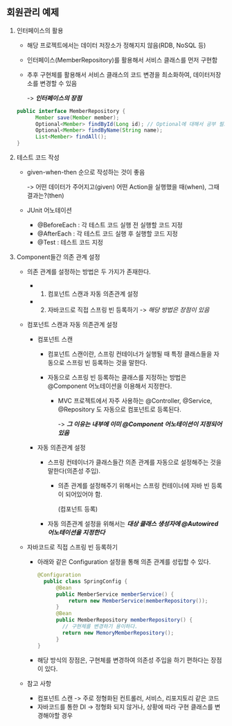 ## 회원관리 예제

1. 인터페이스의 활용

   - 해당 프로젝트에서는 데이터 저장소가 정해지지 않음(RDB, NoSQL 등)

   - 인터페이스(MemberRepository)를 활용해서 서비스 클래스를 먼저 구현함

   - 추후 구현체를 활용해서 서비스 클래스의 코드 변경을 최소화하여, 데이터저장소를 변경할 수 있음

     -> ***인터페이스의 장점***

   ```java
   public interface MemberRepository {
         Member save(Member member);
         Optional<Member> findById(Long id); // Optional에 대해서 공부 필요!!!(java8)
         Optional<Member> findByName(String name);
         List<Member> findAll();
   }
   ```

   

2. 테스트 코드 작성

   - given-when-then 순으로 작성하는 것이 좋음

     -> 어떤 데이터가 주어지고(given) 어떤 Action을 실행했을 때(when), 그때 결과는?(then)

   - JUnit 어노테이션

     - @BeforeEach : 각 테스트 코드 실행 전 실행할 코드 지정
     - @AfterEach : 각 테스트 코드 실행 후 실행할 코드 지정
     - @Test : 테스트 코드 지정



3. Component들간 의존 관계 설정

   - 의존 관계를 설정하는 방법은 두 가지가 존재한다.
     - 1) 컴포넌트 스캔과 자동 의존관계 설정
     - 2) 자바코드로 직접 스프링 빈 등록하기 -> *해당 방법은 장점이 있음*

   - 컴포넌트 스캔과 자동 의존관계 설정

     - 컴포넌트 스캔

       - 컴포넌트 스캔이란, 스프링 컨테이너가 실행될 때 특정 클래스들을 자동으로 스프링 빈 등록하는 것을 말한다.

       - 자동으로 스프링 빈 등록하는 클래스를 지정하는 방법은 @Component 어노테이션을 이용해서 지정한다.

         - MVC 프로젝트에서 자주 사용하는 @Controller, @Service, @Repository 도 자동으로 컴포넌트로 등록된다.

           -> ***그 이유는 내부에 이미 @Component 어노테이션이 지정되어있음***

     - 자동 의존관계 설정

       - 스프링 컨테이너가 클래스들간 의존 관계를 자동으로 설정해주는 것을 말한다(의존성 주입).

         - 의존 관계를 설정해주기 위해서는 스프링 컨테이너에 자바 빈 등록이 되어있어야 함.

           (컴포넌트 등록)

       - 자동 의존관계 설정을 위해서는 ***대상 클래스 생성자에 @Autowired 어노테이션을 지정한다***

   - 자바코드로 직접 스프링 빈 등록하기

     - 아래와 같은 Configuration 설정을 통해 의존 관계를 성립할 수 있다.

       ```java
       @Configuration
         public class SpringConfig {
             @Bean
             public MemberService memberService() {
                 return new MemberService(memberRepository());
             }
             @Bean
             public MemberRepository memberRepository() {
               // 구현체를 변경하기 용이하다.
               return new MemoryMemberRepository();
             }
       }
       ```

     - 해당 방식의 장점은, 구현체를 변경하여 의존성 주입을 하기 편하다는 장점이 있다.

   - 참고 사항

     - 컴포넌트 스캔 -> 주로 정형화된 컨트롤러, 서비스, 리포지토리 같은 코드
     - 자바코드를 통한 DI -> 정형화 되지 않거나, 상황에 따라 구현 클래스를 변경해야할 경우

